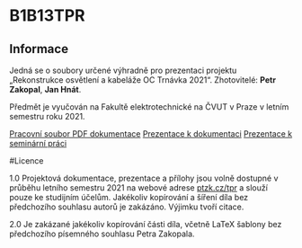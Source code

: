 # B1B13TPR
## Informace

Jedná se o soubory určené výhradně pro prezentaci projektu „Rekonstrukce osvětlení a kabeláže OC Trnávka 2021“.
Zhotovitelé: **Petr Zakopal**, **Jan Hnát**.

Předmět je vyučován na Fakultě elektrotechnické na ČVUT v Praze v letním semestru roku 2021.

[Pracovní soubor PDF dokumentace](/source/tpr.pdf)
[Prezentace k dokumentaci](/source/files/prezentace.pptx)
[Prezentace k seminární práci](/source/files/prezentace_sem.pptx)

#Licence

1.0 Projektová dokumentace, prezentace a přílohy jsou volně dostupné v průběhu  letního semestru 2021 na webové adrese [ptzk.cz/tpr](https://ptzk.cz/tpr) a slouží pouze ke studijním účelům. Jakékoliv kopírování a šíření díla bez předchozího souhlasu autorů je zakázáno. Výjimku tvoří citace.

2.0 Je zakázané jakékoliv kopírování části díla, včetně LaTeX šablony bez předchozího písemného souhlasu Petra Zakopala.
